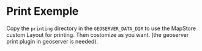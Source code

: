 Print Exemple
=============
Copy the `printing` directory in the `GEOSERVER_DATA_DIR` to use the MapStore custom Layout for printing. Then costomize as you want. (the geoserver print plugin in geoserver is needed). 
